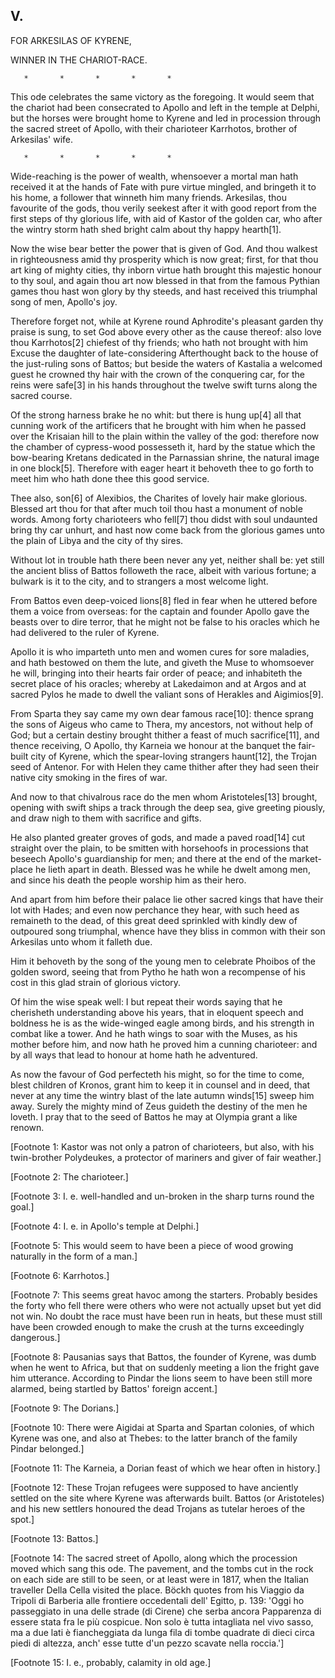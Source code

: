 ## V.

FOR ARKESILAS OF KYRENE,

WINNER IN THE CHARIOT-RACE.

       *       *       *       *       *

This ode celebrates the same victory as the foregoing. It would seem
that the chariot had been consecrated to Apollo and left in the temple
at Delphi, but the horses were brought home to Kyrene and led in
procession through the sacred street of Apollo, with their charioteer
Karrhotos, brother of Arkesilas' wife.

       *       *       *       *       *

Wide-reaching is the power of wealth, whensoever a mortal man hath
received it at the hands of Fate with pure virtue mingled, and
bringeth it to his home, a follower that winneth him many friends.
Arkesilas, thou favourite of the gods, thou verily seekest after it
with good report from the first steps of thy glorious life, with aid
of Kastor of the golden car, who after the wintry storm hath shed
bright calm about thy happy hearth[1].

Now the wise bear better the power that is given of God. And thou
walkest in righteousness amid thy prosperity which is now great;
first, for that thou art king of mighty cities, thy inborn virtue
hath brought this majestic honour to thy soul, and again thou art now
blessed in that from the famous Pythian games thou hast won glory by
thy steeds, and hast received this triumphal song of men, Apollo's
joy.

Therefore forget not, while at Kyrene round Aphrodite's pleasant
garden thy praise is sung, to set God above every other as the cause
thereof: also love thou Karrhotos[2] chiefest of thy friends; who
hath not brought with him Excuse the daughter of late-considering
Afterthought back to the house of the just-ruling sons of Battos; but
beside the waters of Kastalia a welcomed guest he crowned thy hair
with the crown of the conquering car, for the reins were safe[3] in
his hands throughout the twelve swift turns along the sacred course.

Of the strong harness brake he no whit: but there is hung up[4] all
that cunning work of the artificers that he brought with him when he
passed over the Krisaian hill to the plain within the valley of the
god: therefore now the chamber of cypress-wood possesseth it, hard by
the statue which the bow-bearing Kretans dedicated in the Parnassian
shrine, the natural image in one block[5]. Therefore with eager heart
it behoveth thee to go forth to meet him who hath done thee this good
service.

Thee also, son[6] of Alexibios, the Charites of lovely hair make
glorious. Blessed art thou for that after much toil thou hast a
monument of noble words. Among forty charioteers who fell[7] thou
didst with soul undaunted bring thy car unhurt, and hast now come back
from the glorious games unto the plain of Libya and the city of thy
sires.

Without lot in trouble hath there been never any yet, neither shall
be: yet still the ancient bliss of Battos followeth the race, albeit
with various fortune; a bulwark is it to the city, and to strangers a
most welcome light.

From Battos even deep-voiced lions[8] fled in fear when he uttered
before them a voice from overseas: for the captain and founder Apollo
gave the beasts over to dire terror, that he might not be false to his
oracles which he had delivered to the ruler of Kyrene.

Apollo it is who imparteth unto men and women cures for sore maladies,
and hath bestowed on them the lute, and giveth the Muse to whomsoever
he will, bringing into their hearts fair order of peace; and
inhabiteth the secret place of his oracles; whereby at Lakedaimon and
at Argos and at sacred Pylos he made to dwell the valiant sons of
Herakles and Aigimios[9].

From Sparta they say came my own dear famous race[10]: thence sprang
the sons of Aigeus who came to Thera, my ancestors, not without
help of God; but a certain destiny brought thither a feast of much
sacrifice[11], and thence receiving, O Apollo, thy Karneia we honour
at the banquet the fair-built city of Kyrene, which the spear-loving
strangers haunt[12], the Trojan seed of Antenor. For with Helen they
came thither after they had seen their native city smoking in the
fires of war.

And now to that chivalrous race do the men whom Aristoteles[13]
brought, opening with swift ships a track through the deep sea, give
greeting piously, and draw nigh to them with sacrifice and gifts.

He also planted greater groves of gods, and made a paved road[14] cut
straight over the plain, to be smitten with horsehoofs in processions
that beseech Apollo's guardianship for men; and there at the end of
the market-place he lieth apart in death. Blessed was he while he
dwelt among men, and since his death the people worship him as their
hero.

And apart from him before their palace lie other sacred kings that
have their lot with Hades; and even now perchance they hear, with
such heed as remaineth to the dead, of this great deed sprinkled with
kindly dew of outpoured song triumphal, whence have they bliss in
common with their son Arkesilas unto whom it falleth due.

Him it behoveth by the song of the young men to celebrate Phoibos of
the golden sword, seeing that from Pytho he hath won a recompense of
his cost in this glad strain of glorious victory.

Of him the wise speak well: I but repeat their words saying that he
cherisheth understanding above his years, that in eloquent speech and
boldness he is as the wide-winged eagle among birds, and his strength
in combat like a tower. And he hath wings to soar with the Muses,
as his mother before him, and now hath he proved him a cunning
charioteer: and by all ways that lead to honour at home hath he
adventured.

As now the favour of God perfecteth his might, so for the time to
come, blest children of Kronos, grant him to keep it in counsel and
in deed, that never at any time the wintry blast of the late autumn
winds[15] sweep him away. Surely the mighty mind of Zeus guideth the
destiny of the men he loveth. I pray that to the seed of Battos he may
at Olympia grant a like renown.


[Footnote 1: Kastor was not only a patron of charioteers, but also,
with his twin-brother Polydeukes, a protector of mariners and giver of
fair weather.]

[Footnote 2: The charioteer.]

[Footnote 3: I. e. well-handled and un-broken in the sharp turns round
the goal.]

[Footnote 4: I. e. in Apollo's temple at Delphi.]

[Footnote 5: This would seem to have been a piece of wood growing
naturally in the form of a man.]

[Footnote 6: Karrhotos.]

[Footnote 7: This seems great havoc among the starters. Probably
besides the forty who fell there were others who were not actually
upset but yet did not win. No doubt the race must have been run in
heats, but these must still have been crowded enough to make the crush
at the turns exceedingly dangerous.]

[Footnote 8: Pausanias says that Battos, the founder of Kyrene, was
dumb when he went to Africa, but that on suddenly meeting a lion the
fright gave him utterance. According to Pindar the lions seem to have
been still more alarmed, being startled by Battos' foreign accent.]

[Footnote 9: The Dorians.]

[Footnote 10: There were Aigidai at Sparta and Spartan colonies, of
which Kyrene was one, and also at Thebes: to the latter branch of the
family Pindar belonged.]

[Footnote 11: The Karneia, a Dorian feast of which we hear often in
history.]

[Footnote 12: These Trojan refugees were supposed to have anciently
settled on the site where Kyrene was afterwards built. Battos (or
Aristoteles) and his new settlers honoured the dead Trojans as tutelar
heroes of the spot.]

[Footnote 13: Battos.]

[Footnote 14: The sacred street of Apollo, along which the procession
moved which sang this ode. The pavement, and the tombs cut in the rock
on each side are still to be seen, or at least were in 1817, when the
Italian traveller Della Cella visited the place. Böckh quotes from
his Viaggio da Tripoli di Barberia alle frontiere occedentali dell'
Egitto, p. 139: 'Oggi ho passeggiato in una delle strade (di Cirene)
che serba ancora Papparenza di essere stata fra le più cospicue. Non
solo è tutta intagliata nel vivo sasso, ma a due lati è fiancheggiata
da lunga fila di tombe quadrate di dieci circa piedi di altezza, anch'
esse tutte d'un pezzo scavate nella roccia.']

[Footnote 15: I. e., probably, calamity in old age.]




